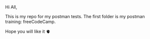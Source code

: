 Hi All,

This is my  repo for my postman tests.
The first folder is my postman training: freeCodeCamp.

Hope you will like it 🫀
